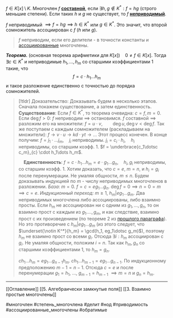 $f \in K[x] \setminus K$.
Многочлен $f$ <ins>**составной**</ins>, если $\exists h,g \notin K^*: f=hg$ (строго меньшие степени).
Если таких $h$ и $g$ не существует, то $f$ <ins>**неприводимый**</ins>.

$f$ неприводимый $\implies f=hg \implies h \in K^*$ или $g \in K^*$. Это значит, что второй сомножитель ассоциирован с $f$ ($h$ или $g$).
>$f$ неприводим, если его делители - в точности константы и [ассоциированные](obsidian://open?vault=algebra%203&file=%D0%94%D0%B5%D0%BB%D0%B8%D0%BC%D0%BE%D1%81%D1%82%D1%8C%20%D0%B2%20%D0%BA%D0%BE%D0%BB%D1%8C%D1%86%D0%B5%20%D0%BC%D0%BD%D0%BE%D0%B3%D0%BE%D1%87%D0%BB%D0%B5%D0%BD%D0%BE%D0%B2%2F1.%20%D0%9D%D0%B0%D0%B8%D0%B1%D0%BE%D0%BB%D1%8C%D1%88%D0%B8%D0%B9%20%D0%BE%D0%B1%D1%89%D0%B8%D0%B9%20%D0%B4%D0%B5%D0%BB%D0%B8%D1%82%D0%B5%D0%BB%D1%8C) многочлены.

***Теорема.*** (основная теорема арифметики для $K[x]$)
&nbsp;&nbsp; $0 \neq f \in K[x]$. Тогда $\exists c \in K^*$ и неприводимые $h_1, \dotsc, h_m$ со старшими коэффициентами $1$ такие, что 
$$f = c\cdot h_1\dotsc h_m$$
и такое разложение единственно с точностью до порядка сомножителей.
>[!tldr] Доказательство:
>Доказывать будем в несколько этапов. Сначала покажем существование, а затем единственность.
>&nbsp;&nbsp;&nbsp;&nbsp; **Существование**:
>Если $f \in K^*$, то теорема очевидна: $c=f, m=0$.
>Если $\deg f > 0:$
>$f$ неприводим $\implies$ остановимся.
>$f$ составной $\implies$ разложим его на множители:
>$f = u\cdot v, \qquad \deg u, \deg v < \deg f$.
>Так же поступаем с каждым сомножителем (раскладываем на множители):
>$f \to v\cdot u \to kd\cdot yt \to \dots$
>Этот процесс конечен. В конце получим:
>$f = j_1\cdot\dotsc j_m, \quad j_i$ неприводимы.
>$j_i = c_i \cdot h_i, \quad h_i$ неприводимы, со старшим коэфф. $1$.
>$f = \underbrace{c_1\dotsc c_m}_{c} \cdot h_1\dots h_m$.
>
>&nbsp;&nbsp;&nbsp; **Единственность**:
>$f = c\cdot h_1\dotsc h_m = e\cdot g_1\dotsc g_n, \quad h_i, g_i$ неприводимы, со старшим коэфф. $1$.
>Хотим доказать, что $c=e,\ m=n,$ и $h_i=g_i$ после перенумерации.
>Не умаляя общности, $m \le n$. Будем доказывать индукцией по $m$ - числу неприводимых многочленов в разложении.
>*База*: $m=0$. $f = c = eg_1\dotsc g_n$. $\deg f = 0 \implies n = 0 = m \implies c=e$.
>*Индукционный переход:* $m \ge 1, \ h_m |eg_1\dotsc g_m$. 
>Два неприводимых многочлена либо ассоциированы, либо взаимно просты. Если $h_m$ не ассоциирован ни с одним из $g_1, \dotsc, g_n$, то он взаимно прост с каждым из $g_1.\dotsc, g_m$, и как следствие, взаимно прост с их произведением (по теореме 2 из [прошлого параграфа](obsidian://open?vault=algebra%203&file=%D0%94%D0%B5%D0%BB%D0%B8%D0%BC%D0%BE%D1%81%D1%82%D1%8C%20%D0%B2%20%D0%BA%D0%BE%D0%BB%D1%8C%D1%86%D0%B5%20%D0%BC%D0%BD%D0%BE%D0%B3%D0%BE%D1%87%D0%BB%D0%B5%D0%BD%D0%BE%D0%B2%2F3.%20%D0%92%D0%B7%D0%B0%D0%B8%D0%BC%D0%BD%D0%BE%20%D0%BF%D1%80%D0%BE%D1%81%D1%82%D1%8B%D0%B5%20%D0%BC%D0%BD%D0%BE%D0%B3%D0%BE%D1%87%D0%BB%D0%B5%D0%BD%D1%8B)). Но это противоречие с $h_m | eg_1\dotsc g_m$ (из этого следует, что $\underset{\notin K^*}{h_m} = \gcd(h_1, eg_1\dotsc g_m)$), поэтому $h_m$ не взаимно прост со всеми $g_i$.
>Отсюда $\exists i: h_m$ ассоциирован с $g_i$.
>Не умаляя общности, положим $i=n$. Так как $h_m, g_n$ со старшими коэффициентами $1$, то $h_m = g_n$.
>
>$ch_1\dotsc h_m = eg_1\dots g_{n-1}h_m$.
>$ch_1\dotsc h_{m-1} = eg_1\dotsc g_{n-1}$.
>По индукционному предположению $m-1 = n-1$.
>Отсюда $c=e$ и после перенумерации $g_1 = h_1,\ \dotsc,\ g_{m-1}=h_{m-1}$ $\implies m=n$ и $g_n=h_m$.
>

---
[[Оглавление]]
[[5. Алгебраически замкнутые поля]]
[[3. Взаимно простые многочлены]]

#многочлен 
#степень_многочлена 
#делит 
#нод 
#приводимость 
#ассоциированные_многочлены 
#обратимые 